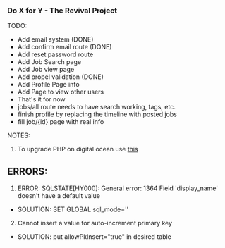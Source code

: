 ### Do X for Y - The Revival Project

TODO:
  - Add email system (DONE)
  - Add confirm email route (DONE)
  - Add reset password route
  - Add Job Search page
  - Add Job view page
  - Add propel validation (DONE)
  - Add Profile Page info
  - Add Page to view other users
  - That's it for now
  - jobs/all route needs to have search working, tags, etc.
  - finish profile by replacing the timeline with posted jobs
  - fill job/{id} page with real info

NOTES:
1) To upgrade PHP on digital ocean use [this](https://jakelprice.com/article/how-to-upgrade-from-php-70-to-php-71)

ERRORS:
-------------------------------------------
1) ERROR: SQLSTATE[HY000]: General error: 1364 Field 'display_name' doesn't have a default value
  - SOLUTION: SET GLOBAL sql_mode=''

2) Cannot insert a value for auto-increment primary key
  - SOLUTION: put allowPkInsert="true" in desired table
